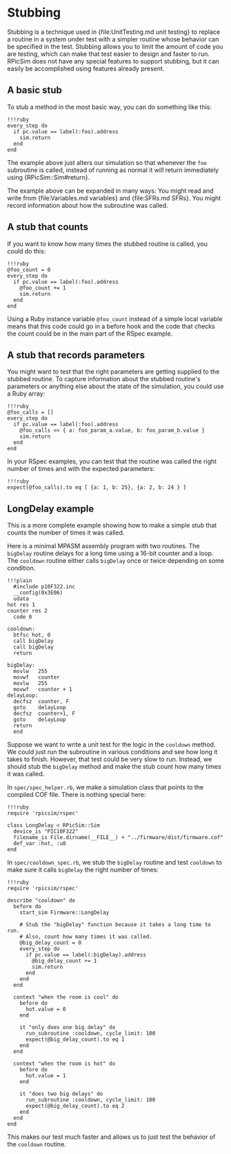 Stubbing
====

Stubbing is a technique used in {file:UnitTesting.md unit testing} to replace a routine in a system under test with a simpler routine whose behavior can be specified in the test.
Stubbing allows you to limit the amount of code you are testing, which can make that test easier to design and faster to run.
RPicSim does not have any special features to support stubbing, but it can easily be accomplished using features already present.


A basic stub
----

To stub a method in the most basic way, you can do something like this:

    !!!ruby
    every_step do
      if pc.value == label(:foo).address
        sim.return
      end
    end

The example above just alters our simulation so that whenever the `foo` subroutine is called, instead of running as normal it will return immediately using {RPicSim::Sim#return}.

The example above can be expanded in many ways:
You might read and write from {file:Variables.md variables} and {file:SFRs.md SFRs}.
You might record information about how the subroutine was called.


A stub that counts
----

If you want to know how many times the stubbed routine is called, you could do this:

    !!!ruby
    @foo_count = 0
    every_step do
      if pc.value == label(:foo).address
        @foo_count += 1
        sim.return
      end
    end

Using a Ruby instance variable `@foo_count` instead of a simple local variable means that this code could go in a before hook and the code that checks the count could be in the main part of the RSpec example.


A stub that records parameters
----

You might want to test that the right parameters are getting supplied to the stubbed routine.
To capture information about the stubbed routine's parameters or anything else about the state of the simulation, you could use a Ruby array:

    !!!ruby
    @foo_calls = []
    every_step do
      if pc.value == label(:foo).address
        @foo_calls << { a: foo_param_a.value, b: foo_param_b.value }
        sim.return
      end
    end

In your RSpec examples, you can test that the routine was called the right number of times and with the expected parameters:

    !!!ruby
    expect(@foo_calls).to eq [ {a: 1, b: 25}, {a: 2, b: 24 } ]


LongDelay example
----

This is a more complete example showing how to make a simple stub that counts the number of times it was called.

Here is a minimal MPASM assembly program with two routines.
The `bigDelay` routine delays for a long time using a 16-bit counter and a loop.
The `cooldown` routine either calls `bigDelay` once or twice depending on some condition.

    !!!plain
      #include p10F322.inc
      __config(0x3E06)
      udata
    hot res 1
    counter res 2
      code 0

    cooldown:
      btfsc hot, 0
      call bigDelay
      call bigDelay
      return

    bigDelay:
      movlw   255
      movwf   counter
      movlw   255
      movwf   counter + 1
    delayLoop:
      decfsz  counter, F
      goto    delayLoop
      decfsz  counter+1, F
      goto    delayLoop
      return
      end

Suppose we want to write a unit test for the logic in the `cooldown` method.
We could just run the subroutine in various conditions and see how long it takes to finish.
However, that test could be very slow to run.
Instead, we should stub the `bigDelay` method and make the stub count how many times it was called.

In `spec/spec_helper.rb`, we make a simulation class that points to the compiled COF file.  There is nothing special here:

    !!!ruby
    require 'rpicsim/rspec'

    class LongDelay < RPicSim::Sim
      device_is "PIC10F322"
      filename_is File.dirname(__FILE__) + "../firmware/dist/firmware.cof"
      def_var :hot, :u8
    end

In `spec/cooldown_spec.rb`, we stub the `bigDelay` routine and test `cooldown` to make sure it calls `bigDelay` the right number of times:

    !!!ruby
    require 'rpicsim/rspec'

    describe "cooldown" do
      before do
        start_sim Firmware::LongDelay

        # Stub the "bigDelay" function because it takes a long time to run.
        # Also, count how many times it was called.
        @big_delay_count = 0
        every_step do
          if pc.value == label(:bigDelay).address
            @big_delay_count += 1
            sim.return
          end
        end
      end

      context "when the room is cool" do
        before do
          hot.value = 0
        end

        it "only does one big delay" do
          run_subroutine :cooldown, cycle_limit: 100
          expect(@big_delay_count).to eq 1
        end
      end

      context "when the room is hot" do
        before do
          hot.value = 1
        end

        it "does two big delays" do
          run_subroutine :cooldown, cycle_limit: 100
          expect(@big_delay_count).to eq 2
        end
      end
    end

This makes our test much faster and allows us to just test the behavior of the `cooldown` routine.
